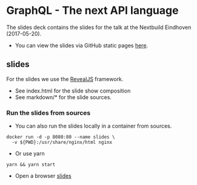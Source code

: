 # GraphQL - The next API language
The slides deck contains the slides for the talk at the Nextbuild Eindhoven (2017-05-20).

- You can view the slides via GitHub static pages [here](http://npalm.github.io/graphql-slides-20170520).

## slides
For the slides we use the [RevealJS](https://github.com/hakimel/reveal.js/) framework.
- See index.html for the slide show composition
- See markdown/* for the slide sources.

### Run the slides from sources
- You can also run the slides locally in a container from sources.
```
docker run -d -p 8080:80 --name slides \
  -v ${PWD}:/usr/share/nginx/html nginx
```
- Or use yarn
```
yarn && yarn start
```
- Open a browser [slides](http://localhost:8080/)
